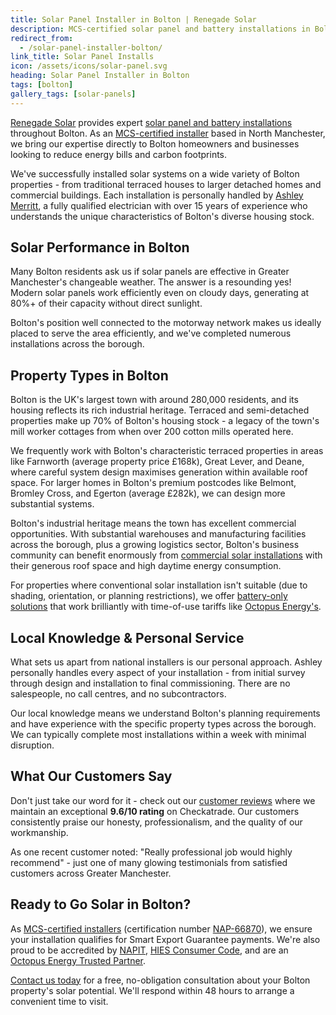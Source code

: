 ```yaml
---
title: Solar Panel Installer in Bolton | Renegade Solar
description: MCS-certified solar panel and battery installations in Bolton from Renegade Solar - a trusted local installer with 9.6/10 Checkatrade rating serving Bolton's diverse properties.
redirect_from:
  - /solar-panel-installer-bolton/
link_title: Solar Panel Installs
icon: /assets/icons/solar-panel.svg
heading: Solar Panel Installer in Bolton
tags: [bolton]
gallery_tags: [solar-panels]
---
```


[Renegade Solar](/about/) provides expert [solar panel and battery installations](/services/solar-and-battery-installations/) throughout Bolton. As an [MCS-certified installer](/accreditations/mcs-certified/) based in North Manchester, we bring our expertise directly to Bolton homeowners and businesses looking to reduce energy bills and carbon footprints.

We've successfully installed solar systems on a wide variety of Bolton properties - from traditional terraced houses to larger detached homes and commercial buildings. Each installation is personally handled by [Ashley Merritt](/about/), a fully qualified electrician with over 15 years of experience who understands the unique characteristics of Bolton's diverse housing stock.

## Solar Performance in Bolton

Many Bolton residents ask us if solar panels are effective in Greater Manchester's changeable weather. The answer is a resounding yes! Modern solar panels work efficiently even on cloudy days, generating at 80%+ of their capacity without direct sunlight.

Bolton's position well connected to the motorway network makes us ideally placed to serve the area efficiently, and we've completed numerous installations across the borough.

## Property Types in Bolton

Bolton is the UK's largest town with around 280,000 residents, and its housing reflects its rich industrial heritage. Terraced and semi-detached properties make up 70% of Bolton's housing stock - a legacy of the town's mill worker cottages from when over 200 cotton mills operated here.

We frequently work with Bolton's characteristic terraced properties in areas like Farnworth (average property price £168k), Great Lever, and Deane, where careful system design maximises generation within available roof space. For larger homes in Bolton's premium postcodes like Belmont, Bromley Cross, and Egerton (average £282k), we can design more substantial systems.

Bolton's industrial heritage means the town has excellent commercial opportunities. With substantial warehouses and manufacturing facilities across the borough, plus a growing logistics sector, Bolton's business community can benefit enormously from [commercial solar installations](/services/commercial-solar-installations/) with their generous roof space and high daytime energy consumption.

For properties where conventional solar installation isn't suitable (due to shading, orientation, or planning restrictions), we offer [battery-only solutions](/services/home-battery-installations/) that work brilliantly with time-of-use tariffs like [Octopus Energy's](https://octopus.energy/tariffs/).

## Local Knowledge & Personal Service

What sets us apart from national installers is our personal approach. Ashley personally handles every aspect of your installation - from initial survey through design and installation to final commissioning. There are no salespeople, no call centres, and no subcontractors.

Our local knowledge means we understand Bolton's planning requirements and have experience with the specific property types across the borough. We can typically complete most installations within a week with minimal disruption.

## What Our Customers Say

Don't just take our word for it - check out our [customer reviews](/reviews/) where we maintain an exceptional **9.6/10 rating** on Checkatrade. Our customers consistently praise our honesty, professionalism, and the quality of our workmanship.

As one recent customer noted: "Really professional job would highly recommend" - just one of many glowing testimonials from satisfied customers across Greater Manchester.

## Ready to Go Solar in Bolton?

As [MCS-certified installers](/accreditations/mcs-certified/) (certification number [NAP-66870](https://mcscertified.com/find-an-installer/)), we ensure your installation qualifies for Smart Export Guarantee payments. We're also proud to be accredited by [NAPIT](/accreditations/napit/), [HIES Consumer Code](/accreditations/hies-consumer-code/), and are an [Octopus Energy Trusted Partner](/accreditations/octopus-trusted-partner/).

[Contact us today](/contact/) for a free, no-obligation consultation about your Bolton property's solar potential. We'll respond within 48 hours to arrange a convenient time to visit.
